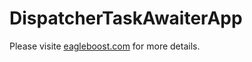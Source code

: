 # DispatcherTaskAwaiterApp

Please visite [eagleboost.com](https://eagleboost.com/2020/05/31/DispatchTaskAwaiter/) for more details.
